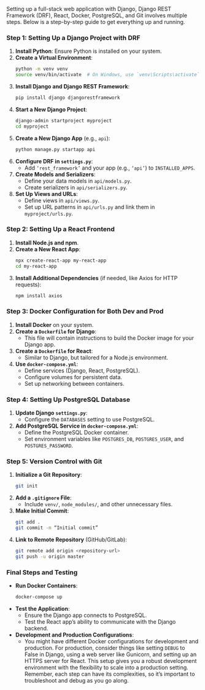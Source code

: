 Setting up a full-stack web application with Django, Django REST Framework (DRF), React, Docker, PostgreSQL, and Git involves multiple steps. Below is a step-by-step guide to get everything up and running.
### Step 1: Setting Up a Django Project with DRF
1. **Install Python**: Ensure Python is installed on your system.
2. **Create a Virtual Environment**:
   ```bash
   python -m venv venv
   source venv/bin/activate  # On Windows, use `venv\Scripts\activate`
   ```
3. **Install Django and Django REST Framework**:
   ```bash
   pip install django djangorestframework
   ```
4. **Start a New Django Project**:
   ```bash
   django-admin startproject myproject
   cd myproject
   ```
5. **Create a New Django App** (e.g., `api`):
   ```bash
   python manage.py startapp api
   ```
6. **Configure DRF in `settings.py`**:
   - Add `‘rest_framework’` and your app (e.g., `‘api’`) to `INSTALLED_APPS`.
7. **Create Models and Serializers**:
   - Define your data models in `api/models.py`.
   - Create serializers in `api/serializers.py`.
8. **Set Up Views and URLs**:
   - Define views in `api/views.py`.
   - Set up URL patterns in `api/urls.py` and link them in `myproject/urls.py`.
### Step 2: Setting Up a React Frontend
1. **Install Node.js and npm**.
2. **Create a New React App**:
   ```bash
   npx create-react-app my-react-app
   cd my-react-app
   ```
3. **Install Additional Dependencies** (if needed, like Axios for HTTP requests):
   ```bash
   npm install axios
   ```
### Step 3: Docker Configuration for Both Dev and Prod
1. **Install Docker** on your system.
2. **Create a `Dockerfile` for Django**:
   - This file will contain instructions to build the Docker image for your Django app.
3. **Create a `Dockerfile` for React**:
   - Similar to Django, but tailored for a Node.js environment.
4. **Use `docker-compose.yml`**:
   - Define services (Django, React, PostgreSQL).
   - Configure volumes for persistent data.
   - Set up networking between containers.
### Step 4: Setting Up PostgreSQL Database
1. **Update Django `settings.py`**:
   - Configure the `DATABASES` setting to use PostgreSQL.
2. **Add PostgreSQL Service in `docker-compose.yml`**:
   - Define the PostgreSQL Docker container.
   - Set environment variables like `POSTGRES_DB`, `POSTGRES_USER`, and `POSTGRES_PASSWORD`.
### Step 5: Version Control with Git
1. **Initialize a Git Repository**:
   ```bash
   git init
   ```
2. **Add a `.gitignore` File**:
   - Include `venv/`, `node_modules/`, and other unnecessary files.
3. **Make Initial Commit**:
   ```bash
   git add .
   git commit -m “Initial commit”
   ```
4. **Link to Remote Repository** (GitHub/GitLab):
   ```bash
   git remote add origin <repository-url>
   git push -u origin master
   ```
### Final Steps and Testing
- **Run Docker Containers**:
  ```bash
  docker-compose up
  ```
- **Test the Application**:
  - Ensure the Django app connects to PostgreSQL.
  - Test the React app’s ability to communicate with the Django backend.
- **Development and Production Configurations**:
  - You might have different Docker configurations for development and production. For production, consider things like setting `DEBUG` to False in Django, using a web server like Gunicorn, and setting up an HTTPS server for React.
This setup gives you a robust development environment with the flexibility to scale into a production setting. Remember, each step can have its complexities, so it’s important to troubleshoot and debug as you go along.